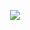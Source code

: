 <p align="center">
  <img src="https://i.pinimg.com/736x/6e/b5/8c/6eb58cd533d9ee5cf8e883719e863c74.jpg"/>
</p>
